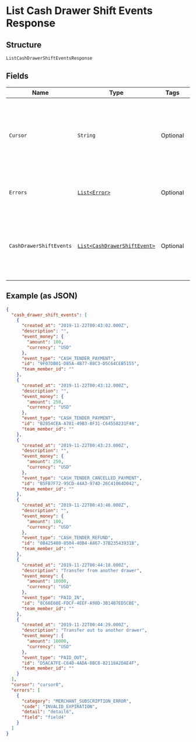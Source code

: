 
# List Cash Drawer Shift Events Response

## Structure

`ListCashDrawerShiftEventsResponse`

## Fields

| Name | Type | Tags | Description | Getter |
|  --- | --- | --- | --- | --- |
| `Cursor` | `String` | Optional | Opaque cursor for fetching the next page. Cursor is not present in<br>the last page of results. | String getCursor() |
| `Errors` | [`List<Error>`](../../doc/models/error.md) | Optional | Any errors that occurred during the request. | List<Error> getErrors() |
| `CashDrawerShiftEvents` | [`List<CashDrawerShiftEvent>`](../../doc/models/cash-drawer-shift-event.md) | Optional | All of the events (payments, refunds, etc.) for a cash drawer during<br>the shift. | List<CashDrawerShiftEvent> getCashDrawerShiftEvents() |

## Example (as JSON)

```json
{
  "cash_drawer_shift_events": [
    {
      "created_at": "2019-11-22T00:43:02.000Z",
      "description": "",
      "event_money": {
        "amount": 100,
        "currency": "USD"
      },
      "event_type": "CASH_TENDER_PAYMENT",
      "id": "9F07DB01-D85A-4B77-88C3-D5C64CEB5155",
      "team_member_id": ""
    },
    {
      "created_at": "2019-11-22T00:43:12.000Z",
      "description": "",
      "event_money": {
        "amount": 250,
        "currency": "USD"
      },
      "event_type": "CASH_TENDER_PAYMENT",
      "id": "B2854CEA-A781-49B3-8F31-C64558231F48",
      "team_member_id": ""
    },
    {
      "created_at": "2019-11-22T00:43:23.000Z",
      "description": "",
      "event_money": {
        "amount": 250,
        "currency": "USD"
      },
      "event_type": "CASH_TENDER_CANCELLED_PAYMENT",
      "id": "B5FB7F72-95CD-44A3-974D-26C41064D042",
      "team_member_id": ""
    },
    {
      "created_at": "2019-11-22T00:43:46.000Z",
      "description": "",
      "event_money": {
        "amount": 100,
        "currency": "USD"
      },
      "event_type": "CASH_TENDER_REFUND",
      "id": "0B425480-8504-40B4-A867-37B23543931B",
      "team_member_id": ""
    },
    {
      "created_at": "2019-11-22T00:44:18.000Z",
      "description": "Transfer from another drawer",
      "event_money": {
        "amount": 10000,
        "currency": "USD"
      },
      "event_type": "PAID_IN",
      "id": "8C66E60E-FDCF-4EEF-A98D-3B14B7ED5CBE",
      "team_member_id": ""
    },
    {
      "created_at": "2019-11-22T00:44:29.000Z",
      "description": "Transfer out to another drawer",
      "event_money": {
        "amount": 10000,
        "currency": "USD"
      },
      "event_type": "PAID_OUT",
      "id": "D5ACA7FE-C64D-4ADA-8BC8-82118A2DAE4F",
      "team_member_id": ""
    }
  ],
  "cursor": "cursor8",
  "errors": [
    {
      "category": "MERCHANT_SUBSCRIPTION_ERROR",
      "code": "INVALID_EXPIRATION",
      "detail": "detail6",
      "field": "field4"
    }
  ]
}
```

